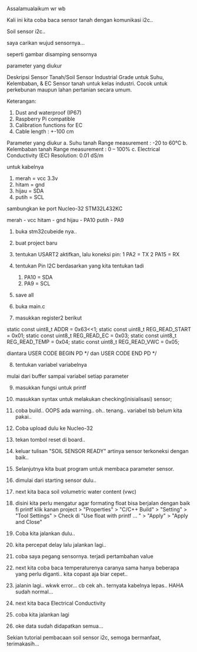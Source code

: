 Assalamualaikum wr wb

Kali ini kita coba baca sensor tanah dengan komunikasi i2c..

Soil sensor i2c..

saya carikan wujud sensornya...

seperti gambar disamping sensornya

parameter yang diukur

Deskripsi Sensor Tanah/Soil Sensor Industrial Grade untuk Suhu, Kelembaban, & EC
Sensor tanah untuk kelas industri. Cocok untuk perkebunan maupun lahan pertanian secara umum.

Keterangan:
1. Dust and waterproof (IP67)
2. Raspberry Pi compatible
3. Calibration functions for EC
4. Cable length : +-100 cm

Parameter yang diukur
a. Suhu tanah
Range measurement : -20 to 60°C
b. Kelembaban tanah
Range measurement : 0 – 100%
c. Electrical Conductivity (EC)
Resolution: 0.01 dS/m

untuk kabelnya
1. merah = vcc 3.3v
2. hitam = gnd
3. hijau = SDA
4. putih = SCL

sambungkan ke port Nucleo-32 STM32L432KC


merah - vcc
hitam - gnd
hijau - PA10
putih - PA9

1. buka stm32cubeide nya..

2. buat project baru

3. tentukan USART2
	aktifkan, lalu koneksi pin:
		1 PA2 = TX
		2 PA15 = RX
		
4. tentukan Pin I2C 
	berdasarkan yang kita tentukan tadi
	1. PA10 = SDA
	2. PA9 = SCL

5. save all

6. buka main.c

7. masukkan register2 berikut
 	
static const uint8_t ADDR 				= 0x63<<1;
static const uint8_t REG_READ_START 	= 0x01;
static const uint8_t REG_READ_EC 		= 0x03;
static const uint8_t REG_READ_TEMP 		= 0x04;
static const uint8_t REG_READ_VWC 		= 0x05;

diantara USER CODE BEGIN PD */ 
dan USER CODE END PD */

8. tentukan variabel variabelnya

mulai dari buffer sampai variabel setiap parameter

9. masukkan fungsi untuk printf
	
10. masukkan syntax untuk melakukan checking(inisialisasi) sensor;

11. coba build..
	OOPS ada warning..
	oh.. tenang.. variabel tsb belum kita pakai..
	
12. Coba upload dulu ke Nucleo-32

13. tekan tombol reset di board..

14. keluar tulisan "SOIL SENSOR READY"
	artinya sensor terkoneksi dengan baik..

15. Selanjutnya kita buat program untuk membaca parameter sensor.

16. dimulai dari starting sensor dulu..

17. next kita baca soil volumetric water content (vwc)

18. disini kita perlu mengatur agar formating float bisa berjalan dengan baik fi printf
	klik kanan project > "Properties" > "C/C++ Build" > "Setting" > "Tool Settings" > Check di "Use float with printf ... " > "Apply" > "Apply and Close"
	
19. Coba kita jalankan dulu..

20. kita percepat delay lalu jalankan lagi..

21. coba saya pegang sensornya.
	terjadi pertambahan value
	
22. next kita coba baca temperaturenya
		caranya sama hanya beberapa yang perlu diganti.. kita copast aja biar cepet..

23. jalanin lagi..
	wkwk error... cb cek ah.. 
	ternyata kabelnya lepas.. HAHA
	sudah normal...
	
24. next kita baca Electrical Conductivity

25. coba kita jalankan lagi

26. oke data sudah didapatkan semua...

Sekian tutorial pembacaan soil sensor i2c, semoga bermanfaat, terimakasih...
	
	
	
	
	
	
	
	
	
	
	
	
	
	
	
	
	
	
	

























































